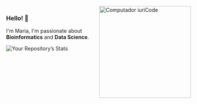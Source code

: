 <img src="https://media1.giphy.com/media/LMcB8XospGZO8UQq87/giphy.gif?cid=790b76118fc068656e6d0ef4f96f89c238cdf5fa8ebc8771&rid=giphy.gif&ct=g" min-width="250px" max-width="250px" width="250px" align="right" alt="Computador iuriCode">

### Hello! 👋

I'm Maria, I'm passionate about **Bioinformatics** and **Data Science**.


![Your Repository’s Stats](https://github-readme-stats.vercel.app/api?username=mariacmartins&show_icons=true)

